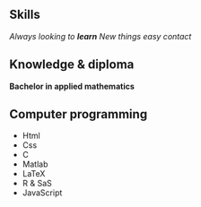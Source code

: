 ## Skills
*Always looking to __learn__ New things*
_easy contact_
## Knowledge & diploma
__Bachelor in applied mathematics__
## Computer programming
- Html 
- Css
- C
- Matlab 
- LaTeX
- R & SaS
- JavaScript

